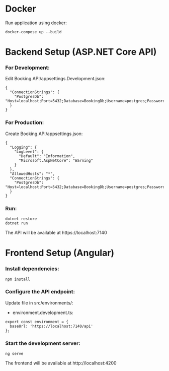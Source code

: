 # Docker
Run application using docker:
```
docker-compose up --build
```

# Backend Setup (ASP.NET Core API)
### For Development:
Edit Booking.API/appsettings.Development.json: 
```
{
  "ConnectionStrings": {
    "PostgresDb": "Host=localhost;Port=5432;Database=BookingDb;Username=postgres;Password=your_password"
  }
}
```
### For Production:
Create Booking.API/appsettings.json:
```
{
  "Logging": {
    "LogLevel": {
      "Default": "Information",
      "Microsoft.AspNetCore": "Warning"
    }
  },
  "AllowedHosts": "*",
  "ConnectionStrings": {
    "PostgresDb": "Host=localhost;Port=5432;Database=BookingDb;Username=postgres;Password=your_password"
  }
}
```
### Run:
```
dotnet restore
dotnet run
```
The API will be available at https://localhost:7140

# Frontend Setup (Angular)

### Install dependencies:
```
npm install
```
### Configure the API endpoint:
Update file in src/environments/:
- environment.development.ts:
```
export const environment = {
  baseUrl: 'https://localhost:7140/api'
};
```
### Start the development server:
```
ng serve
```
The frontend will be available at http://localhost:4200
